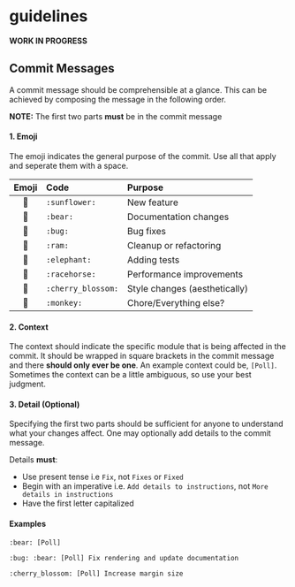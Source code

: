 # guidelines

**WORK IN PROGRESS**

## Commit Messages
A commit message should be comprehensible at a glance. This can be achieved by composing
the message in the following order. 

**NOTE:** The first two parts **must** be in the commit message

#### 1. Emoji
The emoji indicates the general purpose of the commit. 
Use all that apply and seperate them with a space.

|      Emoji       | Code               | Purpose                       |
|:----------------:|:-------------------|:------------------------------|
|   :sunflower:    | `:sunflower:`      | New feature                   |
|      :bear:      | `:bear:`           | Documentation changes         |
|      :bug:       | `:bug:`            | Bug fixes                     |
|      :ram:       | `:ram:`            | Cleanup or refactoring        |
|    :elephant:    | `:elephant:`       | Adding tests                  |
|   :racehorse:    | `:racehorse:`      | Performance improvements      |
| :cherry_blossom: | `:cherry_blossom:` | Style changes (aesthetically) |
|     :monkey:     | `:monkey:`         | Chore/Everything else?        |



#### 2. Context
The context should indicate the specific module that is being affected in the commit. It should be wrapped in
square brackets in the commit message and there **should only ever be one**. An example context could be,
`[Poll]`. Sometimes the context can be a little ambiguous, so use your best judgment.


#### 3. Detail (Optional)
Specifying the first two parts should be sufficient for anyone to understand what
your changes affect. One may optionally add details to the commit message.

Details **must**:
- Use present tense i.e `Fix`, not `Fixes` or `Fixed`
- Begin with an imperative i.e. `Add details to instructions`, not `More details in instructions`
- Have the first letter capitalized


#### Examples

```
:bear: [Poll]
```

```
:bug: :bear: [Poll] Fix rendering and update documentation
```

```
:cherry_blossom: [Poll] Increase margin size
```
